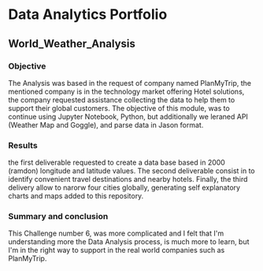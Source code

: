# Data Analytics Portfolio
##  World_Weather_Analysis
### Objective
The Analysis was based in the request of company named PlanMyTrip, the mentioned company is in the technology market offering Hotel solutions, the company requested assistance collecting the data to help them to support their global customers. The objective of this module, was to continue using Jupyter Notebook, Python, but additionally we leraned API (Weather Map and Goggle), and parse data in Jason format.

### Results
the first deliverable requested to create a data base based in 2000 (ramdon) longitude and latitude values. The second deliverable consist in to identify convenient travel destinations and nearby hotels. Finally, the third delivery allow to narorw four cities globally, generating self explanatory charts and maps added to this repository.

### Summary and conclusion
This Challenge number 6, was more complicated and I felt that I'm understanding more the Data Analysis process, is much more to learn, but I'm in the right way to support in the real world companies such as PlanMyTrip.
